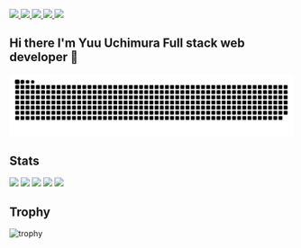 <p align="left">
  <a href="https://github.com/YuuUchimura/YuuUchimura">
    <img height="20" src="https://komarev.com/ghpvc/?username=YuuUchimura" />
  </a>
  <a href="https://github.com/YuuUchimura/YuuUchimura">
    <img height="20" src="https://img.shields.io/github/followers/YuuUchimura?label=follow&logo=github&style=flat" />
  </a>
  <a href="http://qiita.com/Yuu_1996">
    <img height="20" src="https://qiita-badge.apiapi.app/s/Yuu_1996/posts.svg" />
  </a>
  <a href="http://qiita.com/Yuu_1996">
    <img height="20" src="https://qiita-badge.apiapi.app/s/Yuu_1996/contributions.svg" />
  </a>
  <a href="https://zenn.dev/yuu_uchimura">
    <img height="20" src="https://badgen.org/img/zenn/yuu_uchimura/articles?style=plastic" />
  </a>
</p>

## Hi there I'm Yuu Uchimura Full stack web developer 👋

<!-- Snake -->
![](https://raw.githubusercontent.com/YuuUchimura/YuuUchimura/output/github-contribution-grid-snake.svg)

## Stats
![](http://github-profile-summary-cards.vercel.app/api/cards/profile-details?username=YuuUchimura&theme=gruvbox)
![](http://github-profile-summary-cards.vercel.app/api/cards/repos-per-language?username=YuuUchimura&theme=gruvbox)
![](http://github-profile-summary-cards.vercel.app/api/cards/most-commit-language?username=YuuUchimura&theme=gruvbox)
![](http://github-profile-summary-cards.vercel.app/api/cards/stats?username=YuuUchimura&theme=gruvbox)
![](http://github-profile-summary-cards.vercel.app/api/cards/productive-time?username=YuuUchimura&theme=gruvbox&utcOffset=9)

## Trophy
![trophy](https://github-profile-trophy.vercel.app/?username=YuuUchimura&theme=gruvbox)




<!--
**YuuUchimura/YuuUchimura** is a ✨ _special_ ✨ repository because its `README.md` (this file) appears on your GitHub profile.

Here are some ideas to get you started:

- 🔭 I’m currently working on ...
- 🌱 I’m currently learning ...
- 👯 I’m looking to collaborate on ...
- 🤔 I’m looking for help with ...
- 💬 Ask me about ...
- 📫 How to reach me: ...
- 😄 Pronouns: ...
- ⚡ Fun fact: ...
-->
